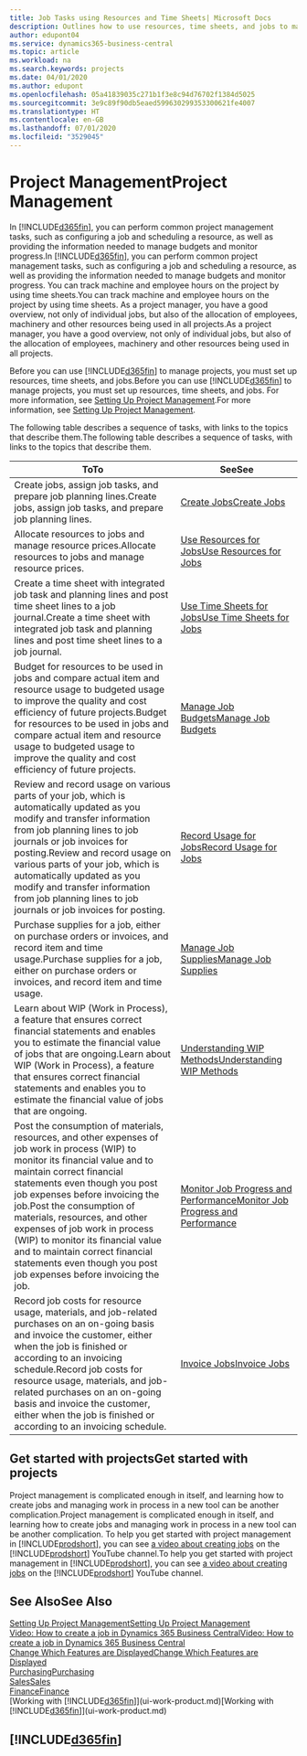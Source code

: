 ```yaml
---
title: Job Tasks using Resources and Time Sheets| Microsoft Docs
description: Outlines how to use resources, time sheets, and jobs to manage projects.
author: edupont04
ms.service: dynamics365-business-central
ms.topic: article
ms.workload: na
ms.search.keywords: projects
ms.date: 04/01/2020
ms.author: edupont
ms.openlocfilehash: 05a41839035c271b1f3e8c94d76702f1384d5025
ms.sourcegitcommit: 3e9c89f90db5eaed599630299353300621fe4007
ms.translationtype: HT
ms.contentlocale: en-GB
ms.lasthandoff: 07/01/2020
ms.locfileid: "3529045"
---
```

# <a name="project-management"></a><span data-ttu-id="5a64e-103">Project Management</span><span class="sxs-lookup"><span data-stu-id="5a64e-103">Project Management</span></span>
<span data-ttu-id="5a64e-104">In [!INCLUDE[d365fin](includes/d365fin_md.md)], you can perform common project management tasks, such as configuring a job and scheduling a resource, as well as providing the information needed to manage budgets and monitor progress.</span><span class="sxs-lookup"><span data-stu-id="5a64e-104">In [!INCLUDE[d365fin](includes/d365fin_md.md)], you can perform common project management tasks, such as configuring a job and scheduling a resource, as well as providing the information needed to manage budgets and monitor progress.</span></span> <span data-ttu-id="5a64e-105">You can track machine and employee hours on the project by using time sheets.</span><span class="sxs-lookup"><span data-stu-id="5a64e-105">You can track machine and employee hours on the project by using time sheets.</span></span> <span data-ttu-id="5a64e-106">As a project manager, you have a good overview, not only of individual jobs, but also of the allocation of employees, machinery and other resources being used in all projects.</span><span class="sxs-lookup"><span data-stu-id="5a64e-106">As a project manager, you have a good overview, not only of individual jobs, but also of the allocation of employees, machinery and other resources being used in all projects.</span></span>

<span data-ttu-id="5a64e-107">Before you can use [!INCLUDE[d365fin](includes/d365fin_md.md)] to manage projects, you must set up resources, time sheets, and jobs.</span><span class="sxs-lookup"><span data-stu-id="5a64e-107">Before you can use [!INCLUDE[d365fin](includes/d365fin_md.md)] to manage projects, you must set up resources, time sheets, and jobs.</span></span> <span data-ttu-id="5a64e-108">For more information, see [Setting Up Project Management](projects-setup-projects.md).</span><span class="sxs-lookup"><span data-stu-id="5a64e-108">For more information, see [Setting Up Project Management](projects-setup-projects.md).</span></span>  

<span data-ttu-id="5a64e-109">The following table describes a sequence of tasks, with links to the topics that describe them.</span><span class="sxs-lookup"><span data-stu-id="5a64e-109">The following table describes a sequence of tasks, with links to the topics that describe them.</span></span>

| <span data-ttu-id="5a64e-110">To</span><span class="sxs-lookup"><span data-stu-id="5a64e-110">To</span></span> | <span data-ttu-id="5a64e-111">See</span><span class="sxs-lookup"><span data-stu-id="5a64e-111">See</span></span> |
| --- | --- |
| <span data-ttu-id="5a64e-112">Create jobs, assign job tasks, and prepare job planning lines.</span><span class="sxs-lookup"><span data-stu-id="5a64e-112">Create jobs, assign job tasks, and prepare job planning lines.</span></span> |[<span data-ttu-id="5a64e-113">Create Jobs</span><span class="sxs-lookup"><span data-stu-id="5a64e-113">Create Jobs</span></span>](projects-how-create-jobs.md) |
| <span data-ttu-id="5a64e-114">Allocate resources to jobs and manage resource prices.</span><span class="sxs-lookup"><span data-stu-id="5a64e-114">Allocate resources to jobs and manage resource prices.</span></span> |[<span data-ttu-id="5a64e-115">Use Resources for Jobs</span><span class="sxs-lookup"><span data-stu-id="5a64e-115">Use Resources for Jobs</span></span>](projects-how-use-resources.md) |
| <span data-ttu-id="5a64e-116">Create a time sheet with integrated job task and planning lines and post time sheet lines to a job journal.</span><span class="sxs-lookup"><span data-stu-id="5a64e-116">Create a time sheet with integrated job task and planning lines and post time sheet lines to a job journal.</span></span> |[<span data-ttu-id="5a64e-117">Use Time Sheets for Jobs</span><span class="sxs-lookup"><span data-stu-id="5a64e-117">Use Time Sheets for Jobs</span></span>](projects-how-use-time-sheets.md) |
| <span data-ttu-id="5a64e-118">Budget for resources to be used in jobs and compare actual item and resource usage to budgeted usage to improve the quality and cost efficiency of future projects.</span><span class="sxs-lookup"><span data-stu-id="5a64e-118">Budget for resources to be used in jobs and compare actual item and resource usage to budgeted usage to improve the quality and cost efficiency of future projects.</span></span> |[<span data-ttu-id="5a64e-119">Manage Job Budgets</span><span class="sxs-lookup"><span data-stu-id="5a64e-119">Manage Job Budgets</span></span>](projects-how-manage-budgets.md) |
| <span data-ttu-id="5a64e-120">Review and record usage on various parts of your job, which is automatically updated as you modify and transfer information from job planning lines to job journals or job invoices for posting.</span><span class="sxs-lookup"><span data-stu-id="5a64e-120">Review and record usage on various parts of your job, which is automatically updated as you modify and transfer information from job planning lines to job journals or job invoices for posting.</span></span> |[<span data-ttu-id="5a64e-121">Record Usage for Jobs</span><span class="sxs-lookup"><span data-stu-id="5a64e-121">Record Usage for Jobs</span></span>](projects-how-record-job-usage.md) |
| <span data-ttu-id="5a64e-122">Purchase supplies for a job, either on purchase orders or invoices, and record item and time usage.</span><span class="sxs-lookup"><span data-stu-id="5a64e-122">Purchase supplies for a job, either on purchase orders or invoices, and record item and time usage.</span></span> |[<span data-ttu-id="5a64e-123">Manage Job Supplies</span><span class="sxs-lookup"><span data-stu-id="5a64e-123">Manage Job Supplies</span></span>](projects-how-manage-project-supplies.md) |
| <span data-ttu-id="5a64e-124">Learn about WIP (Work in Process), a feature that ensures correct financial statements and enables you to estimate the financial value of jobs that are ongoing.</span><span class="sxs-lookup"><span data-stu-id="5a64e-124">Learn about WIP (Work in Process), a feature that ensures correct financial statements and enables you to estimate the financial value of jobs that are ongoing.</span></span> |[<span data-ttu-id="5a64e-125">Understanding WIP Methods</span><span class="sxs-lookup"><span data-stu-id="5a64e-125">Understanding WIP Methods</span></span>](projects-understanding-wip.md) |
| <span data-ttu-id="5a64e-126">Post the consumption of materials, resources, and other expenses of job work in process (WIP) to monitor its financial value and to maintain correct financial statements even though you post job expenses before invoicing the job.</span><span class="sxs-lookup"><span data-stu-id="5a64e-126">Post the consumption of materials, resources, and other expenses of job work in process (WIP) to monitor its financial value and to maintain correct financial statements even though you post job expenses before invoicing the job.</span></span> |[<span data-ttu-id="5a64e-127">Monitor Job Progress and Performance</span><span class="sxs-lookup"><span data-stu-id="5a64e-127">Monitor Job Progress and Performance</span></span>](projects-how-monitor-progress-performance.md) |
| <span data-ttu-id="5a64e-128">Record job costs for resource usage, materials, and job-related purchases on an on-going basis and invoice the customer, either when the job is finished or according to an invoicing schedule.</span><span class="sxs-lookup"><span data-stu-id="5a64e-128">Record job costs for resource usage, materials, and job-related purchases on an on-going basis and invoice the customer, either when the job is finished or according to an invoicing schedule.</span></span> |[<span data-ttu-id="5a64e-129">Invoice Jobs</span><span class="sxs-lookup"><span data-stu-id="5a64e-129">Invoice Jobs</span></span>](projects-how-invoice-jobs.md) |

## <a name="get-started-with-projects"></a><span data-ttu-id="5a64e-130">Get started with projects</span><span class="sxs-lookup"><span data-stu-id="5a64e-130">Get started with projects</span></span>

<span data-ttu-id="5a64e-131">Project management is complicated enough in itself, and learning how to create jobs and managing work in process in a new tool can be another complication.</span><span class="sxs-lookup"><span data-stu-id="5a64e-131">Project management is complicated enough in itself, and learning how to create jobs and managing work in process in a new tool can be another complication.</span></span> <span data-ttu-id="5a64e-132">To help you get started with project management in [!INCLUDE[prodshort](includes/prodshort.md)], you can see [a video about creating jobs](https://www.youtube.com/watch?v=VqaPWr7BWmw) on the [!INCLUDE[prodshort](includes/prodshort.md)] YouTube channel.</span><span class="sxs-lookup"><span data-stu-id="5a64e-132">To help you get started with project management in [!INCLUDE[prodshort](includes/prodshort.md)], you can see [a video about creating jobs](https://www.youtube.com/watch?v=VqaPWr7BWmw) on the [!INCLUDE[prodshort](includes/prodshort.md)] YouTube channel.</span></span>  

## <a name="see-also"></a><span data-ttu-id="5a64e-133">See Also</span><span class="sxs-lookup"><span data-stu-id="5a64e-133">See Also</span></span>

[<span data-ttu-id="5a64e-134">Setting Up Project Management</span><span class="sxs-lookup"><span data-stu-id="5a64e-134">Setting Up Project Management</span></span>](projects-setup-projects.md)  
[<span data-ttu-id="5a64e-135">Video: How to create a job in Dynamics 365 Business Central</span><span class="sxs-lookup"><span data-stu-id="5a64e-135">Video: How to create a job in Dynamics 365 Business Central</span></span>](https://www.youtube.com/watch?v=VqaPWr7BWmw)  
[<span data-ttu-id="5a64e-136">Change Which Features are Displayed</span><span class="sxs-lookup"><span data-stu-id="5a64e-136">Change Which Features are Displayed</span></span>](ui-experiences.md)  
[<span data-ttu-id="5a64e-137">Purchasing</span><span class="sxs-lookup"><span data-stu-id="5a64e-137">Purchasing</span></span>](purchasing-manage-purchasing.md)  
[<span data-ttu-id="5a64e-138">Sales</span><span class="sxs-lookup"><span data-stu-id="5a64e-138">Sales</span></span>](sales-manage-sales.md)  
[<span data-ttu-id="5a64e-139">Finance</span><span class="sxs-lookup"><span data-stu-id="5a64e-139">Finance</span></span>](finance.md)  
<span data-ttu-id="5a64e-140">[Working with [!INCLUDE[d365fin](includes/d365fin_md.md)]](ui-work-product.md)</span><span class="sxs-lookup"><span data-stu-id="5a64e-140">[Working with [!INCLUDE[d365fin](includes/d365fin_md.md)]](ui-work-product.md)</span></span>  

## [!INCLUDE[d365fin](includes/free_trial_md.md)]  
